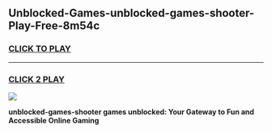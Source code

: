 
## Unblocked-Games-unblocked-games-shooter-Play-Free-8m54c
<h3>
<a href="https://premium76.site?title=unblocked-games-shooter&ref=10A">CLICK TO PLAY</a></h3>
<hr>

<h3>
<a href="https://premium76.site?title=unblocked-games-shooter&ref=10A">CLICK 2 PLAY</a>
  
</h3>

<a href="https://premium76.site?title=unblocked-games-shooter&ref=10A"><img src="https://clearcache.store/games.png"></a>


**unblocked-games-shooter games unblocked: Your Gateway to Fun and Accessible Online Gaming**
